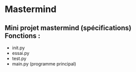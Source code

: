 # Mastermind
Mini projet mastermind (spécifications)
Fonctions :
-----------------------------------
  - init.py
  - essai.py
  - test.py
  - main.py (programme principal)
